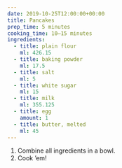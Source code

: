 ```yaml
---
date: 2019-10-25T12:00:00+00:00
title: Pancakes
prep_time: 5 minutes
cooking_time: 10–15 minutes
ingredients:
  - title: plain flour
    ml: 426.15
  - title: baking powder
    ml: 17.5
  - title: salt
    ml: 5
  - title: white sugar
    ml: 15
  - title: milk
    ml: 355.125
  - title: egg
    amount: 1
  - title: butter, melted
    ml: 45
---
```


1. Combine all ingredients in a bowl.
2. Cook ’em!
